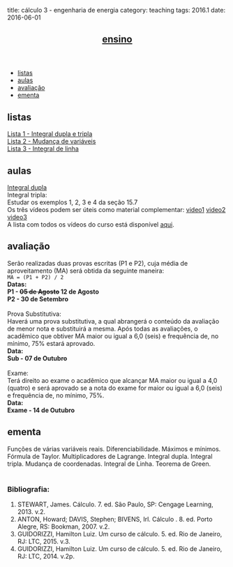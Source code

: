 title: cálculo 3 - engenharia de energia
category: teaching
tags: 2016.1
date: 2016-06-01

<!-- Header -->
<section>
	<header class="major">
		<h2><a href="/ensino">ensino</a></h2>
	</header>
	<ul class="actions">
		<li><a href="#exercises" class="button scrolly">listas</a></li>
		<li><a href="#classes" class="button scrolly">aulas</a></li>
		<li><a href="#exams" class="button scrolly">avaliação</a></li>
		<li><a href="#silabus" class="button scrolly">ementa</a></li>
	</ul>
</section>

<!-- Exercises -->
<section id="exercises">
	<h2>listas</h2>
	<div class="row">
		<article class="12u 12u$(xsmall) work-item">
			<a href="{filename}/listas/integral-dupla-tripla.pdf">Lista 1 - Integral dupla e tripla</a><br>
			<a href="{filename}/listas/mudanca-variaveis.pdf">Lista 2 - Mudança de variáveis</a><br>
			<a href="{filename}/listas/integral-linha.pdf">Lista 3 - Integral de linha</a>
		</article>
	</div>
</section>

<!-- Classes -->
<section id="classes">
	<h2>aulas</h2>
	<div class="row">
		<article class="12u 12u$(xsmall) work-item">
			<a href="aulas/integral-dupla.pdf">Integral dupla</a>
		</article>
		<article class="12u 12u$(xsmall) work-item">
			Integral tripla:<br>
			Estudar os exemplos 1, 2, 3 e 4 da seção 15.7<br>
			Os três vídeos podem ser úteis como material complementar:
			<a href="https://www.youtube.com/watch?v=AHibqQhnsUg" target="_blank" class="icon fa-video-camera"><span class="label">video1</span></a>
			<a href="https://www.youtube.com/watch?v=rOy9OGw344s" target="_blank" class="icon fa-video-camera"><span class="label">video2</span></a>
			<a href="https://www.youtube.com/watch?v=D_g2DAGa_cQ" target="_blank" class="icon fa-video-camera"><span class="label">video3</span></a><br>
			A lista com todos os vídeos do curso está disponível <a
				href="https://www.youtube.com/playlist?list=PLxI8Can9yAHdSstaijzbnJp405wWmRLnD"
				target="_blank">aqui</a>.
		</article>
	</div>
</section>

<!-- Exams -->
<section id="exams">
	<h2>avaliação</h2>
	<div class="row">
		<article class="12u 12u$(xsmall) work-item">
			Serão realizadas duas provas escritas (P1 e P2), cuja média de
			aproveitamento (MA) será obtida da seguinte maneira:<br />
			<code>MA = (P1 + P2) / 2</code><br />
			<b>Datas:<br />
				P1 - <strike>05 de Agosto</strike> 12 de Agosto<br />
				P2 - 30 de Setembro</b><br />
			<br />
			Prova Substitutiva:<br />
			Haverá uma prova substitutiva, a qual abrangerá o conteúdo da avaliação de menor nota e substituirá a mesma.
			Após todas as avaliações, o acadêmico que obtiver MA maior ou igual a 6,0 (seis) e frequência de, no mínimo, 75% estará aprovado. <br/>
			<b>Data:<br />
				Sub - 07 de Outubro</b><br />
			<br />
			Exame:<br />
			Terá direito ao exame o acadêmico que alcançar MA maior ou igual a 4,0 (quatro) e será
			aprovado se a nota do exame for maior ou igual a 6,0 (seis) e frequência de, no mínimo, 75%.<br />
			<b>Data:<br />
				Exame - 14 de Outubro</b><br />
		</article>
	</div>
</section>

<!-- Silabus -->
<section id="silabus">
	<h2>ementa</h2>
	<div class="row">
		<article class="12u 12u$(xsmall) work-item">
			Funções de várias variáveis reais. Diferenciabilidade. Máximos e mínimos. Fórmula de Taylor.
			Multiplicadores de Lagrange. Integral dupla. Integral tripla. Mudança de coordenadas. Integral de Linha.
			Teorema de Green.
			<br /><br />
			<h3>Bibliografia:</h3>
			<ol>
				<li>STEWART, James. Cálculo. 7. ed. São Paulo, SP: Cengage Learning, 2013. v.2.</li>
				<li>ANTON, Howard; DAVIS, Stephen; BIVENS, Irl. Cálculo . 8. ed. Porto Alegre, RS: Bookman, 2007. v.2.</li>
				<li>GUIDORIZZI, Hamilton Luiz. Um curso de cálculo. 5. ed. Rio de Janeiro, RJ: LTC, 2015. v.3.</li>
				<li>GUIDORIZZI, Hamilton Luiz. Um curso de cálculo. 5. ed. Rio de Janeiro, RJ: LTC, 2014. v.2p.</li>
			</ol>
		</article>
	</div>
</section>
